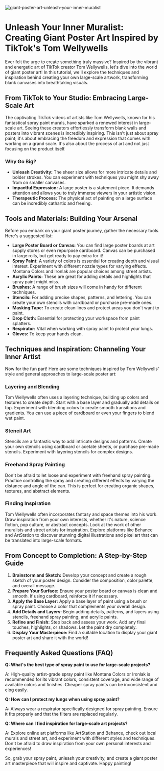 ![giant-poster-art-unleash-your-inner-muralist](https://images.pexels.com/photos/63238/pexels-photo-63238.jpeg?auto=compress&cs=tinysrgb&fit=crop&h=627&w=1200)

# Unleash Your Inner Muralist: Creating Giant Poster Art Inspired by TikTok's Tom Wellywells

Ever felt the urge to create something truly massive? Inspired by the vibrant and energetic art of TikTok creator Tom Wellywells, let's dive into the world of giant poster art! In this tutorial, we'll explore the techniques and inspiration behind creating your own large-scale artwork, transforming blank canvases into breathtaking visuals.

## From TikTok to Your Studio: Embracing Large-Scale Art

The captivating TikTok videos of artists like Tom Wellywells, known for his fantastical spray paint murals, have sparked a renewed interest in large-scale art. Seeing these creators effortlessly transform blank walls and posters into vibrant scenes is incredibly inspiring. This isn't just about spray paint; it's about embracing the freedom and expression that comes with working on a grand scale. It's also about the process of art and not just focusing on the product itself. 

### Why Go Big?

*   **Unleash Creativity:** The sheer size allows for more intricate details and bolder strokes. You can experiment with techniques you might shy away from on smaller canvases.
*   **Impactful Expression:** A large poster is a statement piece. It demands attention and allows you to truly immerse viewers in your artistic vision.
*   **Therapeutic Process:** The physical act of painting on a large surface can be incredibly cathartic and freeing.

## Tools and Materials: Building Your Arsenal

Before you embark on your giant poster journey, gather the necessary tools. Here's a suggested list:

*   **Large Poster Board or Canvas:** You can find large poster boards at art supply stores or even repurpose cardboard. Canvas can be purchased in large rolls, but get ready to pay extra for it!
*   **Spray Paint:** A variety of colors is essential for creating depth and visual interest. Experiment with different nozzle types for varying effects. Montana Colors and Ironlak are popular choices among street artists.
*   **Acrylic Paints:** These are great for adding details and highlights that spray paint might miss.
*   **Brushes:** A range of brush sizes will come in handy for different techniques.
*   **Stencils:** For adding precise shapes, patterns, and lettering. You can create your own stencils with cardboard or purchase pre-made ones.
*   **Masking Tape:** To create clean lines and protect areas you don't want to paint.
*   **Drop Cloth:** Essential for protecting your workspace from paint splatters.
*   **Respirator:** Vital when working with spray paint to protect your lungs.
*   **Gloves:** To keep your hands clean.

## Techniques and Inspiration: Channeling Your Inner Artist

Now for the fun part! Here are some techniques inspired by Tom Wellywells' style and general approaches to large-scale poster art:

### Layering and Blending

Tom Wellywells often uses a layering technique, building up colors and textures to create depth. Start with a base layer and gradually add details on top. Experiment with blending colors to create smooth transitions and gradients. You can use a piece of cardboard or even your fingers to blend wet paint.

### Stencil Art

Stencils are a fantastic way to add intricate designs and patterns. Create your own stencils using cardboard or acetate sheets, or purchase pre-made stencils. Experiment with layering stencils for complex designs.

### Freehand Spray Painting

Don't be afraid to let loose and experiment with freehand spray painting. Practice controlling the spray and creating different effects by varying the distance and angle of the can. This is perfect for creating organic shapes, textures, and abstract elements.

### Finding Inspiration

Tom Wellywells often incorporates fantasy and space themes into his work. Draw inspiration from your own interests, whether it's nature, science fiction, pop culture, or abstract concepts. Look at the work of other muralists and street artists for inspiration. Explore platforms like Behance and ArtStation to discover stunning digital illustrations and pixel art that can be translated into large-scale formats.

## From Concept to Completion: A Step-by-Step Guide

1.  **Brainstorm and Sketch:** Develop your concept and create a rough sketch of your poster design. Consider the composition, color palette, and overall message.
2.  **Prepare Your Surface:** Ensure your poster board or canvas is clean and smooth. If using cardboard, reinforce it if necessary.
3.  **Apply the Base Layer:** Apply a base layer of paint using a brush or spray paint. Choose a color that complements your overall design.
4.  **Add Details and Layers:** Begin adding details, patterns, and layers using stencils, freehand spray painting, and acrylic paints.
5.  **Refine and Finish:** Step back and assess your work. Add any final touches, highlights, or shadows. Let the paint dry completely.
6.  **Display Your Masterpiece:** Find a suitable location to display your giant poster art and share it with the world!

## Frequently Asked Questions (FAQ)

**Q: What's the best type of spray paint to use for large-scale projects?**

A: High-quality artist-grade spray paint like Montana Colors or Ironlak is recommended for its vibrant colors, consistent coverage, and wide range of available colors and finishes. Cheaper spray paints can be inconsistent and clog easily.

**Q: How can I protect my lungs when using spray paint?**

A: Always wear a respirator specifically designed for spray painting. Ensure it fits properly and that the filters are replaced regularly.

**Q: Where can I find inspiration for large-scale art projects?**

A: Explore online art platforms like ArtStation and Behance, check out local murals and street art, and experiment with different styles and techniques. Don't be afraid to draw inspiration from your own personal interests and experiences!

So, grab your spray paint, unleash your creativity, and create a giant poster art masterpiece that will inspire and captivate. Happy painting!
